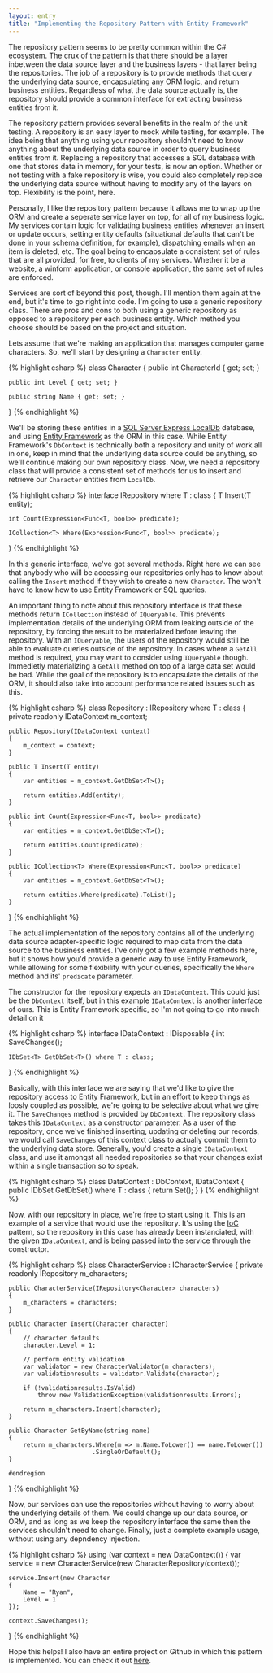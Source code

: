 ```yaml
---
layout: entry
title: "Implementing the Repository Pattern with Entity Framework"
---
```

The repository pattern seems to be pretty common within the C# ecosystem. The crux of the pattern is that there should be a layer inbetween the data source layer and the business layers - that layer being the repositories. The job of a repository is to provide methods that query the underlying data source, encapsulating any ORM logic, and return business entities. Regardless of what the data source actually is, the repository should provide a common interface for extracting business entities from it.

The repository pattern provides several benefits in the realm of the unit testing. A repository is an easy layer to mock while testing, for example. The idea being that anything using your repository shouldn't need to know anything about the underlying data source in order to query business entities from it. Replacing a repository that accesses a SQL database with one that stores data in memory, for your tests, is now an option. Whether or not testing with a fake repository is wise, you could also completely replace the underlying data source without having to modify any of the layers on top. Flexibility is the point, here.

Personally, I like the repository pattern because it allows me to wrap up the ORM and create a seperate service layer on top, for all of my business logic. My services contain logic for validating business entities whenever an insert or update occurs, setting entity defaults (situational defaults that can't be done in your schema definition, for example), dispatching emails when an item is deleted, etc. The goal being to encapsulate a consistent set of rules that are all provided, for free, to clients of my services. Whether it be a website, a winform application, or console application, the same set of rules are enforced.

Services are sort of beyond this post, though. I'll mention them again at the end, but it's time to go right into code. I'm going to use a generic repository class. There are pros and cons to both using a generic repository as opposed to a repository per each business entity. Which method you choose should be based on the project and situation.

Lets assume that we're making an application that manages computer game characters. So, we'll start by designing a `Character` entity.

{% highlight csharp %}
class Character
{
    public int CharacterId { get; set; }

    public int Level { get; set; }

    public string Name { get; set; }
}
{% endhighlight %}

We'll be storing these entities in a [SQL Server Express LocalDb](http://technet.microsoft.com/en-us/library/hh510202.aspx) database, and using [Entity Framework](http://entityframework.codeplex.com/) as the ORM in this case. While Entity Framework's `DbContext` is technically both a repository and unity of work all in one, keep in mind that the underlying data source could be anything, so we'll continue making our own repository class. Now, we need a repository class that will provide a consistent set of methods for us to insert and retrieve our `Character` entities from `LocalDb`.

{% highlight csharp %}
interface IRepository<T> where T : class
{
    T Insert(T entity);

    int Count(Expression<Func<T, bool>> predicate);

    ICollection<T> Where(Expression<Func<T, bool>> predicate);
}
{% endhighlight %}

In this generic interface, we've got several methods. Right here we can see that anybody who will be accessing our repositories only has to know about calling the `Insert` method if they wish to create a new `Character`. The won't have to know how to use Entity Framework or SQL queries.

An important thing to note about this repository interface is that these methods return `ICollection` instead of `IQueryable`. This prevents implementation details of the underlying ORM from leaking outside of the repository, by forcing the result to be materialzed before leaving the repository. With an `IQueryable`, the users of the repository would still be able to evaluate queries outside of the repository. In cases where a `GetAll` method is required, you may want to consider using `IQueryable` though. Immedietly materializing a `GetAll` method on top of a large data set would be bad. While the goal of the repository is to encapsulate the details of the ORM, it should also take into account performance related issues such as this.

{% highlight csharp %}
class Repository<T> : IRepository<T> where T : class
{
    private readonly IDataContext m_context;

    public Repository(IDataContext context)
    {
        m_context = context;
    }

    public T Insert(T entity)
    {
        var entities = m_context.GetDbSet<T>();

        return entities.Add(entity);
    }

    public int Count(Expression<Func<T, bool>> predicate)
    {
        var entities = m_context.GetDbSet<T>();

        return entities.Count(predicate);
    }

    public ICollection<T> Where(Expression<Func<T, bool>> predicate)
    {
        var entities = m_context.GetDbSet<T>();

        return entities.Where(predicate).ToList();
    }
}
{% endhighlight %}

The actual implementation of the repository contains all of the underlying data source adapter-specific logic required to map data from the data source to the business entities. I've only got a few example methods here, but it shows how you'd provide a generic way to use Entity Framework, while allowing for some flexibility with your queries, specifically the `Where` method and its' `predicate` parameter.

The constructor for the repository expects an `IDataContext`. This could just be the `DbContext` itself, but in this example `IDataContext` is another interface of ours. This is Entity Framework specific, so I'm not going to go into much detail on it

{% highlight csharp %}
interface IDataContext : IDisposable
{
    int SaveChanges();

    IDbSet<T> GetDbSet<T>() where T : class;
}
{% endhighlight %}

Basically, with this interface we are saying that we'd like to give the repository access to Entity Framework, but in an effort to keep things as loosly coupled as possible, we're going to be selective about what we give it. The `SaveChanges` method is provided by `DbContext`. The repository class takes this `IDataContext` as a constructor parameter. As a user of the repository, once we've finished inserting, updating or deleting our records, we would call `SaveChanges` of this context class to actually commit them to the underlying data store. Generally, you'd create a single `IDataContext` class, and use it amongst all needed repositories so that your changes exist within a single transaction so to speak.

{% highlight csharp %}
class DataContext : DbContext, IDataContext
{
    public IDbSet<T> GetDbSet<T>() where T : class
    {
        return Set<T>();
    }
}
{% endhighlight %}

Now, with our repository in place, we're free to start using it. This is an example of a service that would use the repository. It's using the [IoC](http://en.wikipedia.org/wiki/Inversion_of_control) pattern, so the repository in this case has already been instanciated, with the given `IDataContext`, and is being passed into the service through the constructor.

{% highlight csharp %}
class CharacterService : ICharacterService
{
    private readonly IRepository<Character> m_characters;

    public CharacterService(IRepository<Character> characters)
    {
        m_characters = characters;
    }

    public Character Insert(Character character)
    {
        // character defaults
        character.Level = 1;

        // perform entity validation
        var validator = new CharacterValidator(m_characters);
        var validationresults = validator.Validate(character);

        if (!validationresults.IsValid)
            throw new ValidationException(validationresults.Errors);

        return m_characters.Insert(character);
    }

    public Character GetByName(string name)
    {
        return m_characters.Where(m => m.Name.ToLower() == name.ToLower())
                           .SingleOrDefault();
    }

    #endregion
}
{% endhighlight %}

Now, our services can use the repositories without having to worry about the underlying details of them. We could change up our data source, or ORM, and as long as we keep the repository interface the same then the services shouldn't need to change. Finally, just a complete example usage, without using any depndency injection.

{% highlight csharp %}
using (var context = new DataContext())
{
    var service = new CharacterService(new CharacterRepository(context));

    service.Insert(new Character
    {
        Name = "Ryan",
        Level = 1
    });

    context.SaveChanges();
}
{% endhighlight %}

Hope this helps! I also have an entire project on Github in which this pattern is implemented. You can check it out [here](https://github.com/ryancole/Warcraft).
